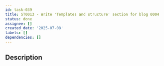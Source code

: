 ```yaml
---
id: task-039
title: ST0013 - Write 'Templates and structure' section for blog 0004
status: done
assignee: []
created_date: '2025-07-08'
labels: []
dependencies: []
---
```


## Description
